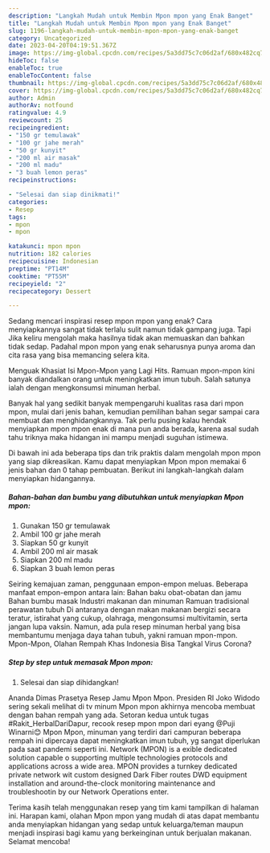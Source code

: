```yaml
---
description: "Langkah Mudah untuk Membin Mpon mpon yang Enak Banget"
title: "Langkah Mudah untuk Membin Mpon mpon yang Enak Banget"
slug: 1196-langkah-mudah-untuk-membin-mpon-mpon-yang-enak-banget
category: Uncategorized
date: 2023-04-20T04:19:51.367Z
image: https://img-global.cpcdn.com/recipes/5a3dd75c7c06d2af/680x482cq70/mpon-mpon-foto-resep-utama.jpg
hideToc: false
enableToc: true
enableTocContent: false
thumbnail: https://img-global.cpcdn.com/recipes/5a3dd75c7c06d2af/680x482cq70/mpon-mpon-foto-resep-utama.jpg
cover: https://img-global.cpcdn.com/recipes/5a3dd75c7c06d2af/680x482cq70/mpon-mpon-foto-resep-utama.jpg
author: Admin
authorAv: notfound
ratingvalue: 4.9
reviewcount: 25
recipeingredient:
- "150 gr temulawak"
- "100 gr jahe merah"
- "50 gr kunyit"
- "200 ml air masak"
- "200 ml madu"
- "3 buah lemon peras"
recipeinstructions:

- "Selesai dan siap dinikmati!"
categories:
- Resep
tags:
- mpon
- mpon

katakunci: mpon mpon 
nutrition: 182 calories
recipecuisine: Indonesian
preptime: "PT14M"
cooktime: "PT55M"
recipeyield: "2"
recipecategory: Dessert

---
```



Sedang mencari inspirasi resep mpon mpon yang enak? Cara menyiapkannya sangat tidak terlalu sulit namun tidak gampang juga. Tapi Jika keliru mengolah maka hasilnya tidak akan memuaskan dan bahkan tidak sedap. Padahal mpon mpon yang enak seharusnya punya aroma dan cita rasa yang bisa memancing selera kita.


Menguak Khasiat Isi Mpon-Mpon yang Lagi Hits. Ramuan mpon-mpon kini banyak diandalkan orang untuk meningkatkan imun tubuh. Salah satunya ialah dengan mengkonsumsi minuman herbal.

Banyak hal yang sedikit banyak mempengaruhi kualitas rasa dari mpon mpon, mulai dari jenis bahan, kemudian pemilihan bahan segar sampai cara membuat dan menghidangkannya. Tak perlu pusing kalau hendak menyiapkan mpon mpon enak di mana pun anda berada, karena asal sudah tahu triknya maka hidangan ini mampu menjadi suguhan istimewa.


Di bawah ini ada beberapa tips dan trik praktis dalam mengolah mpon mpon yang siap dikreasikan. Kamu dapat menyiapkan Mpon mpon memakai 6 jenis bahan dan 0 tahap pembuatan. Berikut ini langkah-langkah dalam menyiapkan hidangannya.

<!--inarticleads1-->

##### Bahan-bahan dan bumbu yang dibutuhkan untuk menyiapkan Mpon mpon:

1. Gunakan 150 gr temulawak
1. Ambil 100 gr jahe merah
1. Siapkan 50 gr kunyit
1. Ambil 200 ml air masak
1. Siapkan 200 ml madu
1. Siapkan 3 buah lemon peras


Seiring kemajuan zaman, penggunaan empon-empon meluas. Beberapa manfaat empon-empon antara lain: Bahan baku obat-obatan dan jamu Bahan bumbu masak Industri makanan dan minuman Ramuan tradisional perawatan tubuh Di antaranya dengan makan makanan bergizi secara teratur, istirahat yang cukup, olahraga, mengonsumsi multivitamin, serta jangan lupa vaksin. Namun, ada pula resep minuman herbal yang bisa membantumu menjaga daya tahan tubuh, yakni ramuan mpon-mpon. Mpon-Mpon, Olahan Rempah Khas Indonesia Bisa Tangkal Virus Corona? 

<!--inarticleads2-->

##### Step by step untuk memasak Mpon mpon:


1. Selesai dan siap dihidangkan!

Ananda Dimas Prasetya Resep Jamu Mpon Mpon. Presiden RI Joko Widodo sering sekali melihat di tv minum Mpon mpon akhirnya mencoba membuat dengan bahan rempah yang ada. Setoran kedua untuk tugas #Rakit_HerbalDariDapur, recook resep mpon mpon dari eyang @Puji Winarni😊 Mpon Mpon, minuman yang terdiri dari campuran beberapa rempah ini dipercaya dapat meningkatkan imun tubuh, yg sangat diperlukan pada saat pandemi seperti ini. Network (MPON) is a exible dedicated solution capable o supporting multiple technologies protocols and applications across a wide area. MPON provides a turnkey dedicated private network wit custom designed Dark Fiber routes DWD equipment installation and around-the-clock monitoring maintenance and troubleshootin by our Network Operations enter. 

Terima kasih telah menggunakan resep yang tim kami tampilkan di halaman ini. Harapan kami, olahan Mpon mpon yang mudah di atas dapat membantu anda menyiapkan hidangan yang sedap untuk keluarga/teman maupun menjadi inspirasi bagi kamu yang berkeinginan untuk berjualan makanan. Selamat mencoba!

